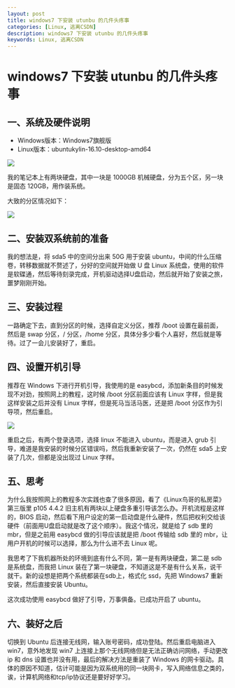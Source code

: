 ```yaml
---
layout: post
title: windows7 下安装 utunbu 的几件头疼事
categories: [Linux, 逃离CSDN]
description: windows7 下安装 utunbu 的几件头疼事
keywords: Linux, 逃离CSDN
---
```


# windows7 下安装 utunbu 的几件头疼事

## 一、系统及硬件说明

- Windows版本：Windows7旗舰版
- Linux版本：ubuntukylin-16.10-desktop-amd64

![](https://img-blog.csdn.net/20170318190358352?watermark/2/text/aHR0cDovL2Jsb2cuY3Nkbi5uZXQvQ2xvdWRfU3RyaWZlMA==/font/5a6L5L2T/fontsize/400/fill/I0JBQkFCMA==/dissolve/70/gravity/SouthEast)

我的笔记本上有两块硬盘，其中一块是 1000GB 机械硬盘，分为五个区，另一块是固态 120GB，用作装系统。

大致的分区情况如下：

![](https://img-blog.csdn.net/20170318185308518?watermark/2/text/aHR0cDovL2Jsb2cuY3Nkbi5uZXQvQ2xvdWRfU3RyaWZlMA==/font/5a6L5L2T/fontsize/400/fill/I0JBQkFCMA==/dissolve/70/gravity/SouthEast)

## 二、安装双系统前的准备

我的想法是，将 sda5 中的空间分出来 50G 用于安装 ubuntu，中间的什么压缩卷，转移数据就不赘述了，分好的空间就开始做 U 盘 Linux 系统盘，使用的软件是软碟通，然后等待刻录完成，开机驱动选择U盘启动，然后就开始了安装之旅，噩梦刚刚开始。

## 三、安装过程

一路确定下去，直到分区的时候，选择自定义分区，推荐 /boot 设置在最前面，然后是 swap 分区，/ 分区，/home 分区，具体分多少看个人喜好，然后就是等待。过了一会儿安装好了，重启。

## 四、设置开机引导

推荐在 Windows 下进行开机引导，我使用的是 easybcd，添加新条目的时候发现不对劲，按照网上的教程，这时候 /boot 分区前面应该有 Linux 字样，但是我这样安装之后并没有 Linux 字样，但是死马当活马医，还是把 /boot 分区作为引导项，然后重启。

![](https://img-blog.csdn.net/20170318191044152?watermark/2/text/aHR0cDovL2Jsb2cuY3Nkbi5uZXQvQ2xvdWRfU3RyaWZlMA==/font/5a6L5L2T/fontsize/400/fill/I0JBQkFCMA==/dissolve/70/gravity/SouthEast)

重启之后，有两个登录选项，选择 linux 不能进入 ubuntu，而是进入 grub 引导，难道是我安装的时候分区错误吗，然后我重新安装了一次，仍然在 sda5 上安装了几次，但都是没出现过 Linux 字样。

## 五、思考

为什么我按照网上的教程多次实践也查了很多原因，看了《Linux鸟哥的私房菜》第三版里 p105 4.4.2 旧主机有两块以上硬盘多重引导该怎么办。开机流程是这样的，BIOS 启动，然后看下用户设定的第一启动盘是什么硬件，然后把权利交给该硬件（前面用U盘启动就是改了这个顺序）。我这个情况，就是给了 sdb 里的 mbr，但是之前用 easybcd 做的引导应该就是把 /boot 传输给 sdb 里的 mbr，让用户开机的时候可以选择，那么为什么进不去 Linux 呢。

我思考了下我机器所处的环境到底有什么不同，第一是有两块硬盘，第二是 sdb 是系统盘，而我把 Linux 装在了第一块硬盘，不知道这是不是有什么关系，说干就干。新的设想是把两个系统都装在sdb上，格式化 ssd，先把 Windows7 重新安装，然后直接安装 Ubuntu。

这次成功使用 easybcd 做好了引导，万事俱备。已成功开启了 ubuntu。

## 六、装好之后

切换到 Ubuntu 后连接无线网，输入账号密码，成功登陆。然后重启电脑进入 win7，意外地发现 win7 上连接上那个无线网络但是无法正确访问网络，手动更改 ip 和 dns 设置也并没有用，最后的解决方法是重装了 Windows 的网卡驱动。具体的原因不知道，估计可能是因为双系统用的同一块网卡，写入网络信息之类的，诶，计算机网络和tcp/ip协议还是要好好学习。
